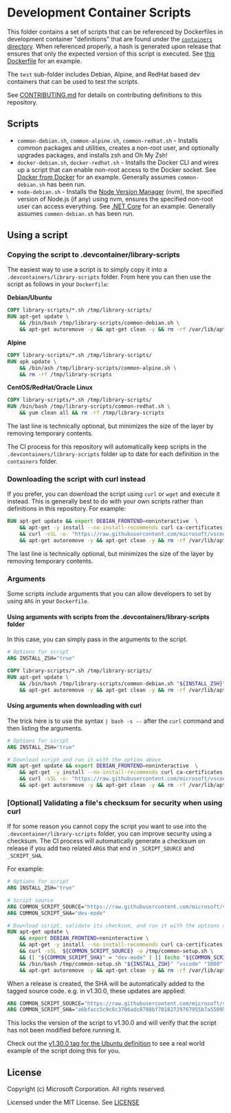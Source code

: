 # Development Container Scripts

This folder contains a set of scripts that can be referenced by Dockerfiles in development container "definitions" that are found under the [`containers` directory](../containers). When referenced properly, a hash is generated upon release that ensures that only the expected version of this script is executed. See [this Dockerfile](../container-templates/dockerfile/.devcontainer/Dockerfile) for an example.

The `test` sub-folder includes Debian, Alpine, and RedHat based dev containers that can be used to test the scripts.

See [CONTRIBUTING.md](../CONTRIBUTING.md) for details on contributing definitions to this repository.

## Scripts

- `common-debian.sh`, `common-alpine.sh`, `common-redhat.sh` - Installs common packages and utilities, creates a non-root user, and optionally upgrades packages, and installs zsh and Oh My Zsh!
- `docker-debian.sh`, `docker-redhat.sh` - Installs the Docker CLI and wires up a script that can enable non-root access to the Docker socket. See [Docker from Docker](../containers/docker-from-docker) for an example. Generally assumes `common-debian.sh` has been run.
- `node-debian.sh` - Installs the [Node Version Manager](https://github.com/nvm-sh/nvm) (nvm), the specified version of Node.js (if any) using nvm, ensures the specified non-root user can access everything. See [.NET Core](../containers/dotnet) for an example. Generally assumes `common-debian.sh` has been run.

## Using a script


### Copying the script to .devcontainer/library-scripts

The easiest way to use a script is to simply copy it into a `.devcontainers/library-scripts` folder. From here you can then use the script as follows in your `Dockerfile`:

**Debian/Ubuntu**

```Dockerfile
COPY library-scripts/*.sh /tmp/library-scripts/
RUN apt-get update \
    && /bin/bash /tmp/library-scripts/common-debian.sh \
    && apt-get autoremove -y && apt-get clean -y && rm -rf /var/lib/apt/lists/* /tmp/library-scripts
```

**Alpine**

```Dockerfile
COPY library-scripts/*.sh /tmp/library-scripts/
RUN apk update \
    && /bin/ash /tmp/library-scripts/common-alpine.sh \
    && rm -rf /tmp/library-scripts
```

**CentOS/RedHat/Oracle Linux**

```Dockerfile
COPY library-scripts/*.sh /tmp/library-scripts/
RUN /bin/bash /tmp/library-scripts/common-redhat.sh \
    && yum clean all && rm -rf /tmp/library-scripts
```

The last line is technically optional, but minimizes the size of the layer by removing temporary contents.  

The CI process for this repository will automatically keep scripts in the `.devcontainers/library-scripts` folder up to date for each definition in the `containers` folder.

### Downloading the script with curl instead

If you prefer, you can download the script using `curl` or `wget` and execute it instead. This is generally best to do with your own scripts rather than definitions in this repository. For example:

```Dockerfile
RUN apt-get update && export DEBIAN_FRONTEND=noninteractive  \
    && apt-get -y install --no-install-recommends curl ca-certificates \
    && curl -sSL -o- "https://raw.githubusercontent.com/microsoft/vscode-dev-containers/master/script-library/common-debian.sh" | bash - \
    && apt-get autoremove -y && apt-get clean -y && rm -rf /var/lib/apt/lists/*
```

The last line is technically optional, but minimizes the size of the layer by removing temporary contents.  

### Arguments

Some scripts include arguments that you can allow developers to set by using `ARG` in your `Dockerfile`.

#### Using arguments with scripts from the .devcontainers/library-scripts folder

In this case, you can simply pass in the arguments to the script.

```Dockerfile
# Options for script
ARG INSTALL_ZSH="true"

COPY library-scripts/*.sh /tmp/library-scripts/
RUN apt-get update \
    && /bin/bash /tmp/library-scripts/common-debian.sh "${INSTALL_ZSH}" "vscode" "1000" "1000" "true" \
    && apt-get autoremove -y && apt-get clean -y && rm -rf /var/lib/apt/lists/* /tmp/library-scripts
```

#### Using arguments when downloading with curl

The trick here is to use the syntax `| bash -s --` after the `curl` command and then listing the arguments.

```Dockerfile
# Options for script
ARG INSTALL_ZSH="true"

# Download script and run it with the option above
RUN apt-get update && export DEBIAN_FRONTEND=noninteractive  \
    && apt-get -y install --no-install-recommends curl ca-certificates \
    && curl -sSL -o- "https://raw.githubusercontent.com/microsoft/vscode-dev-containers/master/script-library/common-debian.sh" | bash -s -- "${INSTALL_ZSH}" "vscode" "1000" "1000" "true" \
    && apt-get autoremove -y && apt-get clean -y && rm -rf /var/lib/apt/lists/*
```

### [Optional] Validating a file's checksum for security when using curl

If for some reason you cannot copy the script you want to use into the `.devcontainer/library-scripts` folder, you can improve security using a checksum. The CI process will automatically generate a checksum on release if you add two related `ARG`s that end in `_SCRIPT_SOURCE` and `_SCRIPT_SHA`.

For example:

```Dockerfile
# Options for script
ARG INSTALL_ZSH="true"

# Script source
ARG COMMON_SCRIPT_SOURCE="https://raw.githubusercontent.com/microsoft/vscode-dev-containers/master/script-library/common-debian.sh"
ARG COMMON_SCRIPT_SHA="dev-mode"

# Download script, validate its checksum, and run it with the options above
RUN apt-get update \
    && export DEBIAN_FRONTEND=noninteractive \
    && apt-get -y install --no-install-recommends curl ca-certificates 2>&1 \
    && curl -sSL  ${COMMON_SCRIPT_SOURCE} -o /tmp/common-setup.sh \
    && ([ "${COMMON_SCRIPT_SHA}" = "dev-mode" ] || (echo "${COMMON_SCRIPT_SHA} */tmp/common-setup.sh" | sha256sum -c -)) \
    && /bin/bash /tmp/common-setup.sh "${INSTALL_ZSH}" "vscode" "1000" "1000" "true" \
    && apt-get autoremove -y && apt-get clean -y && rm -rf /var/lib/apt/lists/* /tmp/common-setup.sh
```

When a release is created, the SHA will be automatically added to the tagged source code. e.g. in v1.30.0, these updates are applied:

```Dockerfile
ARG COMMON_SCRIPT_SOURCE="https://raw.githubusercontent.com/microsoft/vscode-dev-containers/v0.130.0/script-library/common-debian.sh"
ARG COMMON_SCRIPT_SHA="a6bfacc5c9c6c3706adc8788bf70182729767955b7a5509598ac205ce6847e1e"
```

This locks the version of the script to v1.30.0 and will verify that the script has not been modified before running it.

Check out the [v1.30.0 tag for the Ubuntu definition](https://github.com/microsoft/vscode-dev-containers/blob/v0.130.0/containers/ubuntu/.devcontainer/base.Dockerfile) to see a real world example of the script doing this for you.

## License

Copyright (c) Microsoft Corporation. All rights reserved.

Licensed under the MIT License. See [LICENSE](https://github.com/Microsoft/vscode-dev-containers/blob/master/LICENSE)
